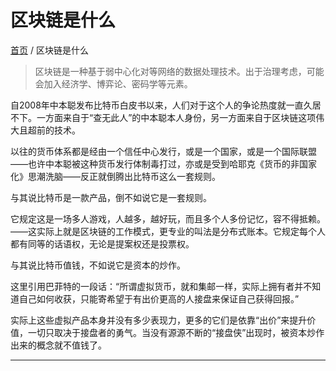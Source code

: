 # 区块链是什么

[首页](/index.md) / 区块链是什么

> 区块链是一种基于弱中心化对等网络的数据处理技术。出于治理考虑，可能会加入经济学、博弈论、密码学等元素。

自2008年中本聪发布比特币白皮书以来，人们对于这个人的争论热度就一直久居不下。一方面来自于“查无此人”的中本聪本人身份，另一方面来自于区块链这项伟大且超前的技术。

以往的货币体系都是经由一个信任中心发行，或是一个国家，或是一个国际联盟——也许中本聪被这种货币发行体制毒打过，亦或是受到哈耶克《货币的非国家化》思潮洗脑——反正就倒腾出比特币这么一套规则。

与其说比特币是一款产品，倒不如说它是一套规则。

它规定这是一场多人游戏，人越多，越好玩，而且多个人多份记忆，容不得抵赖。——这实际上就是区块链的工作模式，更专业的叫法是分布式账本。它规定每个人都有同等的话语权，无论是提案权还是投票权。

与其说比特币值钱，不如说它是资本的炒作。 

这里引用巴菲特的一段话：“所谓虚拟货币，就和集邮一样，实际上拥有者并不知道自己如何收获，只能寄希望于有出价更高的人接盘来保证自己获得回报。”

实际上这些虚拟产品本身并没有多少表现力，更多的它们是依靠“出价”来提升价值，一切只取决于接盘者的勇气。当没有源源不断的“接盘侠”出现时，被资本炒作出来的概念就不值钱了。

---
